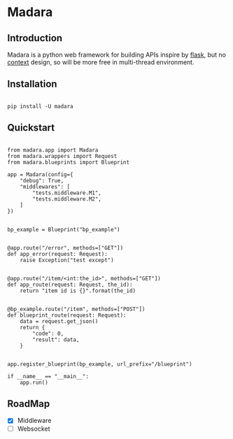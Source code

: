 # Madara

## Introduction

Madara is a python web framework for building APIs inspire by [flask](https://github.com/pallets/flask), but no [context](https://flask.palletsprojects.com/en/1.1.x/appcontext/) design, so will be more free in multi-thread environment.

## Installation

```

pip install -U madara

```

## Quickstart

```

from madara.app import Madara
from madara.wrappers import Request
from madara.blueprints import Blueprint

app = Madara(config={
    "debug": True,
    "middlewares": [
        "tests.middleware.M1",
        "tests.middleware.M2",
    ]
})


bp_example = Blueprint("bp_example")


@app.route("/error", methods=["GET"])
def app_error(request: Request):
    raise Exception("test except")


@app.route("/item/<int:the_id>", methods=["GET"])
def app_route(request: Request, the_id):
    return "item id is {}".format(the_id)


@bp_example.route("/item", methods=["POST"])
def blueprint_route(request: Request):
    data = request.get_json()
    return {
        "code": 0,
        "result": data,
    }


app.register_blueprint(bp_example, url_prefix="/blueprint")

if __name__ == "__main__":
    app.run()

```

## RoadMap

- [x] Middleware
- [ ] Websocket